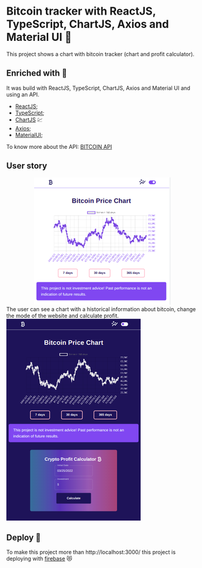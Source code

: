 # Bitcoin tracker with ReactJS, TypeScript, ChartJS, Axios and Material UI 🤑
This project shows a chart with bitcoin tracker (chart and profit calculator).
## Enriched with 💎
It was build with ReactJS, TypeScript, ChartJS, Axios and Material UI and using an API. 
 * [ReactJS](https://reactjs.org/);
 * [TypeScript](https://www.typescriptlang.org/);
 * [ChartJS](https://www.chartjs.org/) 💹
 * [Axios](https://axios-http.com/docs/intro);
 * [MaterialUI](https://mui.com/pt/);

To know more about the API: <a href='https://oynv41e6xi.execute-api.us-east-1.amazonaws.com/test'>BITCOIN API</a>
## User story
<div align="center">
<img src='./LightMode.png' alt='light mode' />
</div>
The user can see a chart with a historical information about bitcoin, change the mode of the website and calculate profit.
<img src='./DarkMode.png' alt='dark mode' />

## Deploy 🚀
To make this project more than http://localhost:3000/ this project is deploying with [firebase](https://firebase.google.com/) 😻